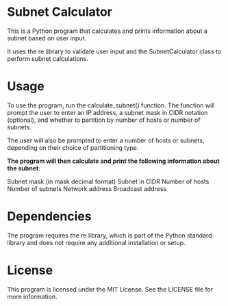 # Subnet Calculator

This is a Python program that calculates and prints information about a subnet based on user input. 

It uses the re library to validate user input and the SubnetCalculator class to perform subnet calculations.

# Usage

To use the program, run the calculate_subnet() function. The function will prompt the user to enter an IP address, a subnet mask in CIDR notation (optional), and whether to partition by number of hosts or number of subnets. 

The user will also be prompted to enter a number of hosts or subnets, depending on their choice of partitioning type.

 **The program will then calculate and print the following information about the subnet**:

Subnet mask (in mask decimal format)
Subnet in CIDR
Number of hosts
Number of subnets
Network address
Broadcast address

# Dependencies

The program requires the re library, which is part of the Python standard library and does not require any additional installation or setup.

# License

This program is licensed under the MIT License. See the LICENSE file for more information.
